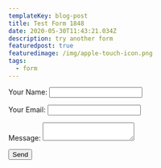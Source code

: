 ```yaml
---
templateKey: blog-post
title: Test Form 1848
date: 2020-05-30T11:43:21.034Z
description: try another form
featuredpost: true
featuredimage: /img/apple-touch-icon.png
tags:
  - form
---
```

<form name="contact" method="POST" data-netlify="true">
  <p>
    <label>Your Name: <input type="text" name="name" /></label>   
  </p>
  <p>
    <label>Your Email: <input type="email" name="email" /></label>
  </p>
  <p>
    <label>Message: <textarea name="message"></textarea></label>
  </p>
  <p>
    <button type="submit">Send</button>
  </p>
</form>